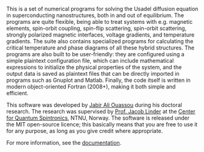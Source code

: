 This is a set of numerical programs for solving the Usadel diffusion equation in
superconducting nanostructures, both in and out of equilibrium. The programs are
quite flexible, being able to treat systems with e.g. magnetic elements, spin-orbit
coupling, spin-flip scattering, spin-orbit scattering, strongly polarized magnetic
interfaces, voltage gradients, and temperature gradients. The suite also contains
specialized programs for calculating the critical temperature and phase diagrams
of all these hybrid structures. The programs are also built to be user-friendly:
they are configured using a simple plaintext configuration file, which can include
mathematical expressions to initialize the physical properties of the system, and 
the output data is saved as plaintext files that can be directly imported in 
programs such as Gnuplot and Matlab. Finally, the code itself is written in 
modern object-oriented Fortran (2008+), making it both simple and efficient.

This software was developed by [Jabir Ali Ouassou](https://github.com/jabirali)
during his doctoral research. The research was supervised
by [Prof. Jacob Linder](https://folk.ntnu.no/jacobrun/) at the 
[Center for Quantum Spintronics](https://www.ntnu.edu/quspin), NTNU, Norway.
The software is released under the MIT open-source licence; this basically means that
you are free to use it for any purpose, as long as you give credit where appropriate.

For more information, see the [documentation](https://jabirali.github.io/DoctorCode/html/page/index.html).
